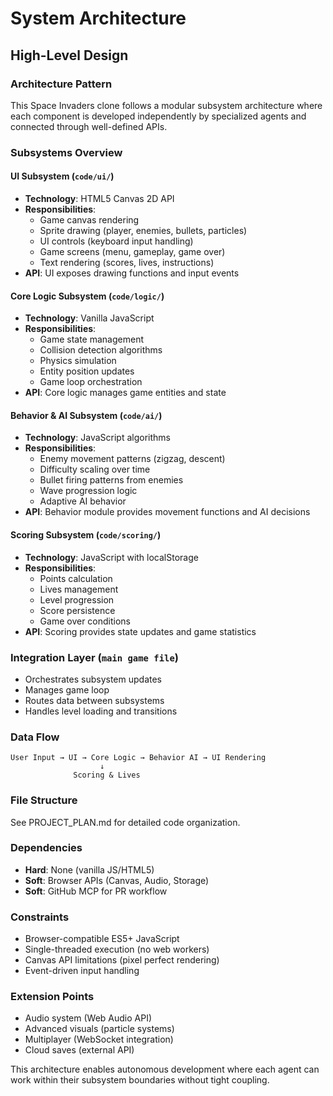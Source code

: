 # System Architecture

## High-Level Design

### Architecture Pattern
This Space Invaders clone follows a modular subsystem architecture where each component is developed independently by specialized agents and connected through well-defined APIs.

### Subsystems Overview

#### UI Subsystem (`code/ui/`)
- **Technology**: HTML5 Canvas 2D API
- **Responsibilities**:
  - Game canvas rendering
  - Sprite drawing (player, enemies, bullets, particles)
  - UI controls (keyboard input handling)
  - Game screens (menu, gameplay, game over)
  - Text rendering (scores, lives, instructions)
- **API**: UI exposes drawing functions and input events

#### Core Logic Subsystem (`code/logic/`)
- **Technology**: Vanilla JavaScript
- **Responsibilities**:
  - Game state management
  - Collision detection algorithms
  - Physics simulation
  - Entity position updates
  - Game loop orchestration
- **API**: Core logic manages game entities and state

#### Behavior & AI Subsystem (`code/ai/`)
- **Technology**: JavaScript algorithms
- **Responsibilities**:
  - Enemy movement patterns (zigzag, descent)
  - Difficulty scaling over time
  - Bullet firing patterns from enemies
  - Wave progression logic
  - Adaptive AI behavior
- **API**: Behavior module provides movement functions and AI decisions

#### Scoring Subsystem (`code/scoring/`)
- **Technology**: JavaScript with localStorage
- **Responsibilities**:
  - Points calculation
  - Lives management
  - Level progression
  - Score persistence
  - Game over conditions
- **API**: Scoring provides state updates and game statistics

### Integration Layer (`main game file`)
- Orchestrates subsystem updates
- Manages game loop
- Routes data between subsystems
- Handles level loading and transitions

### Data Flow
```
User Input → UI → Core Logic → Behavior AI → UI Rendering
                    ↓
              Scoring & Lives
```

### File Structure
See PROJECT_PLAN.md for detailed code organization.

### Dependencies
- **Hard**: None (vanilla JS/HTML5)
- **Soft**: Browser APIs (Canvas, Audio, Storage)
- **Soft**: GitHub MCP for PR workflow

### Constraints
- Browser-compatible ES5+ JavaScript
- Single-threaded execution (no web workers)
- Canvas API limitations (pixel perfect rendering)
- Event-driven input handling

### Extension Points
- Audio system (Web Audio API)
- Advanced visuals (particle systems)
- Multiplayer (WebSocket integration)
- Cloud saves (external API)

This architecture enables autonomous development where each agent can work within their subsystem boundaries without tight coupling.
